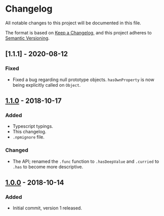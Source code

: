 # Changelog
All notable changes to this project will be documented in this file.

The format is based on [Keep a Changelog](https://keepachangelog.com/en/1.0.0/),
and this project adheres to [Semantic Versioning](https://semver.org/spec/v2.0.0.html).

## [1.1.1] - 2020-08-12
### Fixed
- Fixed a bug regarding null prototype objects. `hasOwnProperty` is now being explicitly called on `Object`.

## [1.1.0] - 2018-10-17
### Added
- Typescript typings.
- This changelog.
- `.npmignore` file.

### Changed
- The API; renamed the `.func` function to `.hasDeepValue` and `.curried` to `.has` to become more descriptive.

## [1.0.0] - 2018-10-14
### Added
- Initial commit, version 1 released.

[1.1.0]: https://github.com/aal89/has-deep-value/commit/87aae507728966a89beea8ba4f759ec1c8e34e94
[1.0.0]: https://github.com/aal89/has-deep-value/commit/a29a54c71e21328cd023ed2e4c8a944beefe8849

